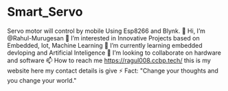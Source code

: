# Smart_Servo
Servo motor will control by mobile Using Esp8266 and Blynk.
👋 Hi, I’m @Rahul-Murugesan
👀 I’m interested in Innovative Projects based on Embedded, Iot, Machine Learning
🌱 I’m currently learning embedded devloping and Artificial Inteligence
💞️ I’m looking to collaborate on hardware and software
📫 How to reach me https://ragul008.ccbp.tech/ this is my website here my contact details is give
⚡ Fact: "Change your thoughts and you change your world."
